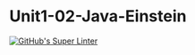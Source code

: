 # Unit1-02-Java-Einstein
[![GitHub's Super Linter](https://github.com/ICS4U-Programming-FrankieFW/Unit1-02-Java-Einstein/workflows/GitHub's%20Super%20Linter/badge.svg)](https://github.com/ICS4U-Programming-FrankieFW/Unit1-02-Java-Einstein/actions)
